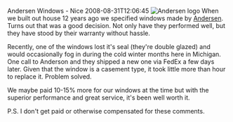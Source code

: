Andersen Windows - Nice
2008-08-31T12:06:45
![Andersen logo](http://az667460.vo.msecnd.net/cdn/images/blog/AndersenWindowsNice_720E/image.png) When we built out house 12 years ago we specified windows made by [Andersen](http://www.andersenwindows.com/). Turns out that was a good decision. Not only have they performed well, but they have stood by their warranty without hassle. 

Recently, one of the windows lost it's seal (they're double glazed) and would occasionally fog in during the cold winter months here in Michigan. One call to Anderson and they shipped a new one via FedEx a few days later. Given that the window is a casement type, it took little more than hour to replace it. Problem solved.

We maybe paid 10-15% more for our windows at the time but with the superior performance and great service, it's been well worth it.

P.S. I don't get paid or otherwise compensated for these comments.
